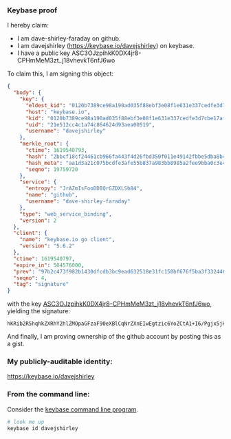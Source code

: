 ### Keybase proof

I hereby claim:

  * I am dave-shirley-faraday on github.
  * I am davejshirley (https://keybase.io/davejshirley) on keybase.
  * I have a public key ASC3OJzpihkK0DX4jr8-CPHmMeM3zt_j18vhevkT6nfJ6wo

To claim this, I am signing this object:

```json
{
  "body": {
    "key": {
      "eldest_kid": "0120b7389ce98a190ad035f88ebf3e08f1e631e337cedfe3d7cbe17af913ea77c9eb0a",
      "host": "keybase.io",
      "kid": "0120b7389ce98a190ad035f88ebf3e08f1e631e337cedfe3d7cbe17af913ea77c9eb0a",
      "uid": "21e512cc4c1a74c864624d93aea00519",
      "username": "davejshirley"
    },
    "merkle_root": {
      "ctime": 1619540793,
      "hash": "2bbcf18cf24461cb966fa443f4d26fbd350f011e49142fbbe5dba8b402d924d2b1a6f192dc5dab0a948c291918d5dec17c25f6944e61e99baaa358a0d5a124c8",
      "hash_meta": "aa1d3a21c075bcdfe3afe55b837a983bb8985a2fee9bba0c3e422e2dd4c3d0f0",
      "seqno": 19759720
    },
    "service": {
      "entropy": "JrAZmIsFooDDIQrGZDXLSb84",
      "name": "github",
      "username": "dave-shirley-faraday"
    },
    "type": "web_service_binding",
    "version": 2
  },
  "client": {
    "name": "keybase.io go client",
    "version": "5.6.2"
  },
  "ctime": 1619540797,
  "expire_in": 504576000,
  "prev": "97b2c473f982b1430dfcdb3bc9ead632518e31fc150bf676f5ba3f33244681e0",
  "seqno": 4,
  "tag": "signature"
}
```

with the key [ASC3OJzpihkK0DX4jr8-CPHmMeM3zt_j18vhevkT6nfJ6wo](https://keybase.io/davejshirley), yielding the signature:

```
hKRib2R5hqhkZXRhY2hlZMOpaGFzaF90eXBlCqNrZXnEIwEgtzic6YoZCtA1+I6/Pgjx5jHjN87f49fL4Xr5E+p3yesKp3BheWxvYWTESpcCBMQgl7LEc/mCsUMN/Ns7yerWMlGOMfwVC/Z29bo/MyRGgeDEIIiiduUyPzHaoh6AsPdjdQS3CCe1V+eDVoI21y/DcwbUAgHCo3NpZ8RAFPg7QplIetblMZ06l5b4ssW3zXcQiEDZX2vbioX2zZAy6sOpzIlUHt1rTQ6Vj2JomMcmYgPzO0KJe6I5TUPqC6hzaWdfdHlwZSCkaGFzaIKkdHlwZQildmFsdWXEIBW3USH4IPw994XXev9oWNyJyTEe9tPl746142e5A3MHo3RhZ80CAqd2ZXJzaW9uAQ==

```

And finally, I am proving ownership of the github account by posting this as a gist.

### My publicly-auditable identity:

https://keybase.io/davejshirley

### From the command line:

Consider the [keybase command line program](https://keybase.io/download).

```bash
# look me up
keybase id davejshirley
```
